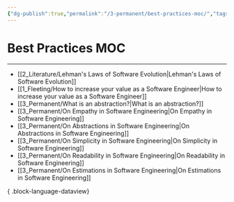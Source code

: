 ```yaml
---
{"dg-publish":true,"permalink":"/3-permanent/best-practices-moc/","tags":["type/permanent"],"created":"2023-08-01T08:03:31.918-05:00","updated":"2023-09-05T14:29:14.712-05:00"}
---
```


# Best Practices MOC
---
- [[2_Literature/Lehman's Laws of Software Evolution\|Lehman's Laws of Software Evolution]]
- [[1_Fleeting/How to increase your value as a Software Engineer\|How to increase your value as a Software Engineer]]
- [[3_Permanent/What is an abstraction?\|What is an abstraction?]]
- [[3_Permanent/On Empathy in Software Engineering\|On Empathy in Software Engineering]]
- [[3_Permanent/On Abstractions in Software Engineering\|On Abstractions in Software Engineering]]
- [[3_Permanent/On Simplicity in Software Engineering\|On Simplicity in Software Engineering]]
- [[3_Permanent/On Readability in Software Engineering\|On Readability in Software Engineering]]
- [[3_Permanent/On Estimations in Software Engineering\|On Estimations in Software Engineering]]

{ .block-language-dataview}